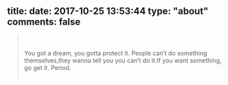 title: 
date: 2017-10-25 13:53:44
type: "about"
comments: false
---
<blockquote class="blockquote-center"><br><br>You got a dream, you gotta protect it. People can’t do something themselves,they wanna tell you you can’t do it.If you want something, go get it. Period.<br><br></blockquote>
